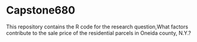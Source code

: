 # Capstone680
This repository contains the R code for the research question,What factors contribute to the sale price of the residential parcels in Oneida county, N.Y.?
